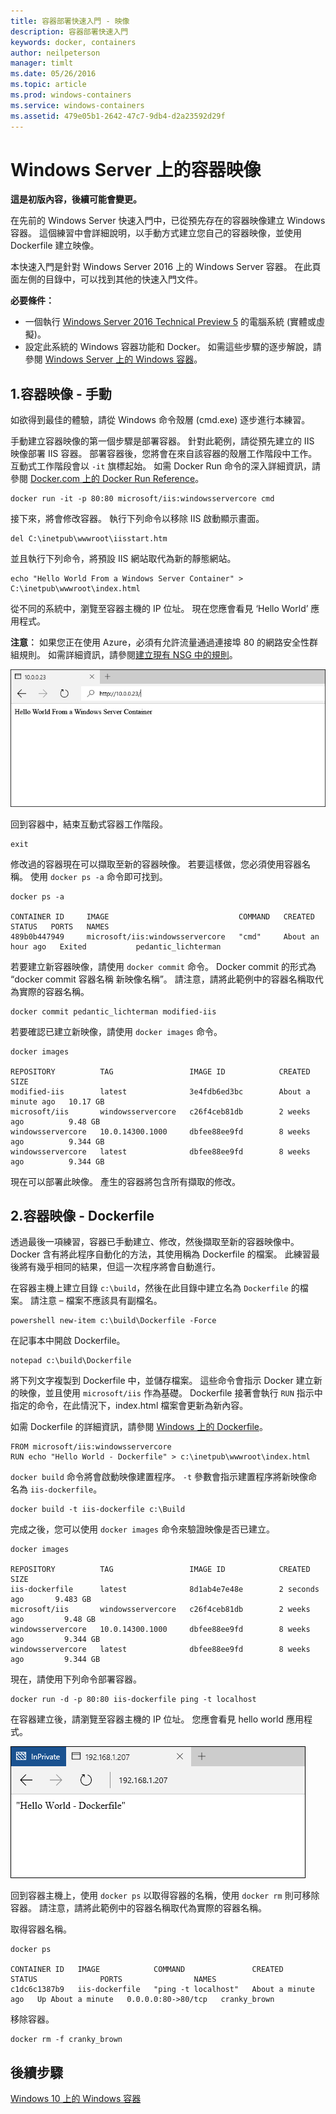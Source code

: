 ```yaml
---
title: 容器部署快速入門 - 映像
description: 容器部署快速入門
keywords: docker, containers
author: neilpeterson
manager: timlt
ms.date: 05/26/2016
ms.topic: article
ms.prod: windows-containers
ms.service: windows-containers
ms.assetid: 479e05b1-2642-47c7-9db4-d2a23592d29f
---
```


# Windows Server 上的容器映像

**這是初版內容，後續可能會變更。** 

在先前的 Windows Server 快速入門中，已從預先存在的容器映像建立 Windows 容器。 這個練習中會詳細說明，以手動方式建立您自己的容器映像，並使用 Dockerfile 建立映像。

本快速入門是針對 Windows Server 2016 上的 Windows Server 容器。 在此頁面左側的目錄中，可以找到其他的快速入門文件。 

**必要條件：**

- 一個執行 [Windows Server 2016 Technical Preview 5](https://www.microsoft.com/en-us/evalcenter/evaluate-windows-server-technical-preview) 的電腦系統 (實體或虛擬)。
- 設定此系統的 Windows 容器功能和 Docker。 如需這些步驟的逐步解說，請參閱 [Windows Server 上的 Windows 容器](./quick_start_windows_server.md)。

## 1.容器映像 - 手動

如欲得到最佳的體驗，請從 Windows 命令殼層 (cmd.exe) 逐步進行本練習。

手動建立容器映像的第一個步驟是部署容器。 針對此範例，請從預先建立的 IIS 映像部署 IIS 容器。 部署容器後，您將會在來自該容器的殼層工作階段中工作。 互動式工作階段會以 `-it` 旗標起始。 如需 Docker Run 命令的深入詳細資訊，請參閱 [Docker.com 上的 Docker Run Reference]( https://docs.docker.com/engine/reference/run/)。 

```none
docker run -it -p 80:80 microsoft/iis:windowsservercore cmd
```

接下來，將會修改容器。 執行下列命令以移除 IIS 啟動顯示畫面。

```none
del C:\inetpub\wwwroot\iisstart.htm
```

並且執行下列命令，將預設 IIS 網站取代為新的靜態網站。

```none
echo "Hello World From a Windows Server Container" > C:\inetpub\wwwroot\index.html
```

從不同的系統中，瀏覽至容器主機的 IP 位址。 現在您應會看見 ‘Hello World’ 應用程式。

**注意︰** 如果您正在使用 Azure，必須有允許流量通過連接埠 80 的網路安全性群組規則。 如需詳細資訊，請參閱[建立現有 NSG 中的規則]( https://azure.microsoft.com/en-us/documentation/articles/virtual-networks-create-nsg-arm-pportal/#create-rules-in-an-existing-nsg)。

![](media/hello.png)

回到容器中，結束互動式容器工作階段。

```none
exit
```

修改過的容器現在可以擷取至新的容器映像。 若要這樣做，您必須使用容器名稱。 使用 `docker ps -a` 命令即可找到。

```none
docker ps -a

CONTAINER ID     IMAGE                             COMMAND   CREATED             STATUS   PORTS   NAMES
489b0b447949     microsoft/iis:windowsservercore   "cmd"     About an hour ago   Exited           pedantic_lichterman
```

若要建立新容器映像，請使用 `docker commit` 命令。 Docker commit 的形式為 “docker commit 容器名稱 新映像名稱”。 請注意，請將此範例中的容器名稱取代為實際的容器名稱。

```none
docker commit pedantic_lichterman modified-iis
```

若要確認已建立新映像，請使用 `docker images` 命令。  

```none
docker images

REPOSITORY          TAG                 IMAGE ID            CREATED              SIZE
modified-iis        latest              3e4fdb6ed3bc        About a minute ago   10.17 GB
microsoft/iis       windowsservercore   c26f4ceb81db        2 weeks ago          9.48 GB
windowsservercore   10.0.14300.1000     dbfee88ee9fd        8 weeks ago          9.344 GB
windowsservercore   latest              dbfee88ee9fd        8 weeks ago          9.344 GB
```

現在可以部署此映像。 產生的容器將包含所有擷取的修改。

## 2.容器映像 - Dockerfile

透過最後一項練習，容器已手動建立、修改，然後擷取至新的容器映像中。 Docker 含有將此程序自動化的方法，其使用稱為 Dockerfile 的檔案。 此練習最後將有幾乎相同的結果，但這一次程序將會自動進行。

在容器主機上建立目錄 `c:\build`，然後在此目錄中建立名為 `Dockerfile` 的檔案。 請注意 – 檔案不應該具有副檔名。

```none
powershell new-item c:\build\Dockerfile -Force
```

在記事本中開啟 Dockerfile。

```none
notepad c:\build\Dockerfile
```

將下列文字複製到 Dockerfile 中，並儲存檔案。 這些命令會指示 Docker 建立新的映像，並且使用 `microsoft/iis` 作為基礎。 Dockerfile 接著會執行 `RUN` 指示中指定的命令，在此情況下，index.html 檔案會更新為新內容。 

如需 Dockerfile 的詳細資訊，請參閱 [Windows 上的 Dockerfile](../docker/manage_windows_dockerfile.md)。

```none
FROM microsoft/iis:windowsservercore
RUN echo "Hello World - Dockerfile" > c:\inetpub\wwwroot\index.html
```

`docker build` 命令將會啟動映像建置程序。 `-t` 參數會指示建置程序將新映像命名為 `iis-dockerfile`。

```none
docker build -t iis-dockerfile c:\Build
```

完成之後，您可以使用 `docker images` 命令來驗證映像是否已建立。

```none
docker images

REPOSITORY          TAG                 IMAGE ID            CREATED             SIZE
iis-dockerfile      latest              8d1ab4e7e48e        2 seconds ago       9.483 GB
microsoft/iis       windowsservercore   c26f4ceb81db        2 weeks ago         9.48 GB
windowsservercore   10.0.14300.1000     dbfee88ee9fd        8 weeks ago         9.344 GB
windowsservercore   latest              dbfee88ee9fd        8 weeks ago         9.344 GB
```

現在，請使用下列命令部署容器。 

```none
docker run -d -p 80:80 iis-dockerfile ping -t localhost
```

在容器建立後，請瀏覽至容器主機的 IP 位址。 您應會看見 hello world 應用程式。

![](media/dockerfile2.png)

回到容器主機上，使用 `docker ps` 以取得容器的名稱，使用 `docker rm` 則可移除容器。 請注意，請將此範例中的容器名稱取代為實際的容器名稱。

取得容器名稱。

```none
docker ps

CONTAINER ID   IMAGE            COMMAND               CREATED              STATUS              PORTS                NAMES
c1dc6c1387b9   iis-dockerfile   "ping -t localhost"   About a minute ago   Up About a minute   0.0.0.0:80->80/tcp   cranky_brown
```

移除容器。

```none
docker rm -f cranky_brown
```

## 後續步驟

[Windows 10 上的 Windows 容器](./quick_start_windows_10.md)

<!--HONumber=Jun16_HO2-->


